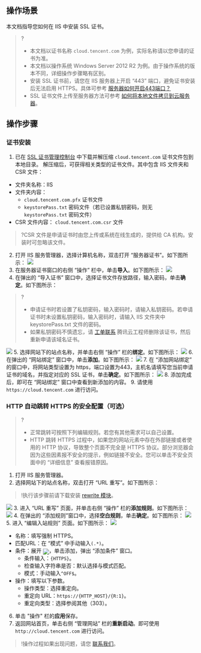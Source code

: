 ## 操作场景
本文档指导您如何在 IIS 中安装 SSL 证书。
>?
>- 本文档以证书名称 `cloud.tencent.com` 为例，实际名称请以您申请的证书为准。
>- 本文档以操作系统 Windows Server 2012 R2 为例。由于操作系统的版本不同，详细操作步骤略有区别。
>- 安装 SSL 证书前，请您在 IIS 服务器上开启 “443” 端口，避免证书安装后无法启用 HTTPS。具体可参考 [服务器如何开启443端口？](https://cloud.tencent.com/document/product/400/45144)
>- SSL 证书文件上传至服务器方法可参考 [如何将本地文件拷贝到云服务器](https://cloud.tencent.com/document/product/213/39138)。
>

## 操作步骤

### 证书安装
1. 已在 [SSL 证书管理控制台](https://console.cloud.tencent.com/ssl) 中下载并解压缩 `cloud.tencent.com` 证书文件包到本地目录。
解压缩后，可获得相关类型的证书文件。其中包含 IIS 文件夹和 CSR 文件：
 - 文件夹名称：IIS
 - 文件夹内容：
    - `cloud.tencent.com.pfx` 证书文件
    - `keystorePass.txt` 密码文件（若已设置私钥密码，则无 `keystorePass.txt` 密码文件）
  - CSR 文件内容：	`cloud.tencent.com.csr` 文件
>?CSR 文件是申请证书时由您上传或系统在线生成的，提供给 CA 机构。安装时可忽略该文件。
2. 打开 IIS 服务管理器，选择计算机名称，双击打开 “服务器证书”。如下图所示：
![](https://main.qcloudimg.com/raw/f81cfa90c5bed2470837ab1e04dd029e.png)
3. 在服务器证书窗口的右侧 “操作” 栏中，单击**导入**。如下图所示：
![](https://main.qcloudimg.com/raw/b1b6d531d89ea5b70a348521a9568740.png)
4. 在弹出的 “导入证书” 窗口中，选择证书文件存放路径，输入密码，单击**确定**。如下图所示：
>? 
>- 申请证书时若设置了私钥密码，输入密码时，请输入私钥密码。若申请证书时未设置私钥密码，输入密码时，请输入 IIS 文件夹中 keystorePass.txt 文件的密码。
>- 如果私钥密码不慎遗忘，请 [工单联系](https://console.cloud.tencent.com/workorder/category) 腾讯云工程师删除该证书，然后重新申请该域名证书。
>
![](https://main.qcloudimg.com/raw/b3084eae5e0502d1ea730e130adc6b61.png)
5. 选择网站下的站点名称，并单击右侧 “操作” 栏的**绑定**。如下图所示：
![](https://main.qcloudimg.com/raw/d9a68b79c3130e3cf19ffc89fb60472b.png)
6. 在弹出的 “网站绑定” 窗口中，单击**添加**。如下图所示：
![](https://main.qcloudimg.com/raw/83570ec33b564a66f2fd29c46f727016.png)
7. 在 “添加网站绑定” 的窗口中，将网站类型设置为 https，端口设置为443，主机名请填写您当前申请证书的域名，并指定对应的 SSL 证书，单击**确定**。如下图所示：
![](https://main.qcloudimg.com/raw/4e536ad37fd30b6d24be9454996f4661.png)
8. 添加完成后，即可在 “网站绑定” 窗口中查看到新添加的内容。
9. 请使用 `https://cloud.tencent.com` 进行访问。

### HTTP 自动跳转 HTTPS 的安全配置（可选）

>?
>- 正常跳转可按照下列编辑规则。若您有其他需求可以自己设置。
>- HTTP 跳转 HTTPS 过程中，如果您的网站元素中存在外部链接或者使用的 HTTP 协议，导致整个页面不完全是 HTTPS 协议。部分浏览器会因为这些因素报不安全的提示，例如链接不安全。您可以单击不安全页面中的 “详细信息” 查看报错原因。
>
1. 打开 IIS 服务管理器。
2. 选择网站下的站点名称，双击打开 “URL 重写”。如下图所示：
>!执行该步骤前请下载安装 [rewrite 模块](https://www.iis.net/downloads/microsoft/url-rewrite)。
>
![](https://main.qcloudimg.com/raw/1598d33791e582e133e847ed5a79e129.png)
3. 进入 “URL 重写” 页面，并单击右侧 “操作” 栏的**添加规则**。如下图所示：
![](https://main.qcloudimg.com/raw/2c9ac65d66166b8618e3bb58aa237db4.png)
4. 在弹出的 “添加规则”窗口中，选择**空白规则**，单击**确定**。如下图所示：
![](https://main.qcloudimg.com/raw/26df81828a18a24198ccc8136f836dfb.png)
5. 进入 “编辑入站规则” 页面。如下图所示：
![](https://main.qcloudimg.com/raw/13ee58091b5b006f00dbe004f2740564.png)
  - 名称：填写强制 HTTPS。
  - 匹配URL：在 “模式” 中手动输入`(.*)`。
  - 条件：展开 <img src="https://main.qcloudimg.com/raw/b55f713d199b5077dfa66fa960b08363.png" style="margin-bottom: -5px;"></img>，单击添加，弹出 “添加条件” 窗口。
    - 条件输入：`{HTTPS}`。
    - 检查输入字符串是否：默认选择与模式匹配。
    - 模式：手动输入`^OFF$`。
  - 操作：填写以下参数。
	  - 操作类型：选择重定向。
	  - 重定向 URL：`https://{HTTP_HOST}/{R:1}`。
	  - 重定向类型：选择参阅其他（303）。
6. 单击 "操作" 栏的**应用**保存。
7. 返回网站首页，单击右侧 “管理网站” 栏的**重新启动**。即可使用 `http://cloud.tencent.com` 进行访问。

>!操作过程如果出现问题，请您 [联系我们](https://cloud.tencent.com/document/product/400/35259)。

